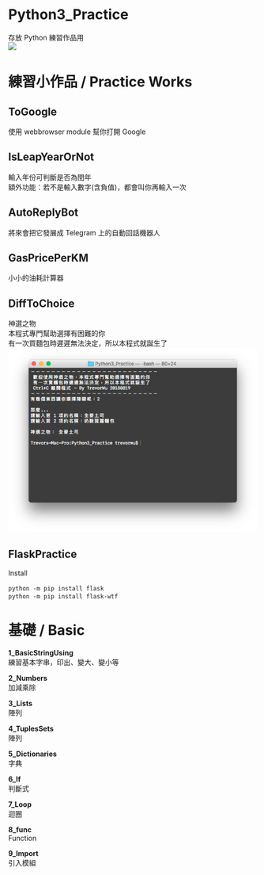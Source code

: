 # Python3_Practice
存放 Python 練習作品用<br>
![](https://img.shields.io/badge/Python-3-green.svg?longCache=true&style=for-the-badge)

# 練習小作品 / Practice Works
## ToGoogle
使用 webbrowser module 幫你打開 Google

## IsLeapYearOrNot
輸入年份可判斷是否為閏年<br>
額外功能：若不是輸入數字(含負值)，都會叫你再輸入一次

## AutoReplyBot
將來會把它發展成 Telegram 上的自動回話機器人

## GasPricePerKM
小小的油耗計算器

## DiffToChoice
神選之物<br>
本程式專門幫助選擇有困難的你<br>
有一次買麵包時遲遲無法決定，所以本程式就誕生了<br>
![DiffToChoice](https://raw.githubusercontent.com/MrNegativeTW/Python3_Practice/master/DiffToChoice.png)

## FlaskPractice
Install
```
python -m pip install flask
python -m pip install flask-wtf
```

# 基礎 / Basic
**1_BasicStringUsing**<br>
練習基本字串，印出、變大、變小等

**2_Numbers**<br>
加減乘除

**3_Lists**<br>
陣列

**4_TuplesSets**<br>
陣列

**5_Dictionaries**<br>
字典

**6_If**<br>
判斷式

**7_Loop**<br>
迴圈

**8_func**<br>
Function

**9_Import**<br>
引入模組
